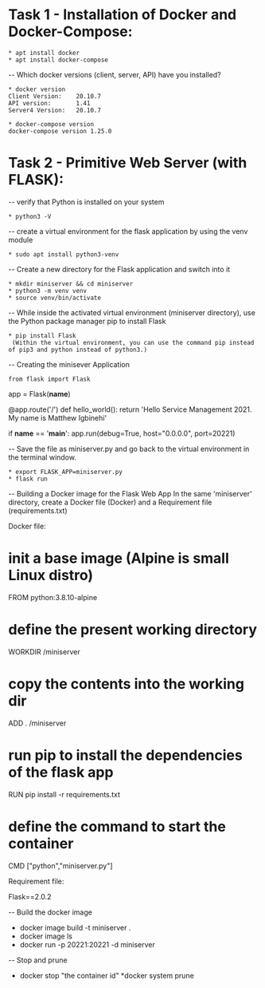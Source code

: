 # Task 1 - Installation of Docker and Docker-Compose:
    * apt install docker
    * apt install docker-compose

-- Which docker versions (client, server, API) have you installed?

    * docker version
    Client Version:    20.10.7
    API version:       1.41
    Server4 Version:   20.10.7

    * docker-compose version
    docker-compose version 1.25.0


# Task 2 - Primitive Web Server (with FLASK):
-- verify that Python is installed on your system 

    * python3 -V

-- create a virtual environment for the flask application by using the venv module

    * sudo apt install python3-venv

-- Create a new directory for the Flask application and switch into it

    * mkdir miniserver && cd miniserver
    * python3 -m venv venv
    * source venv/bin/activate

-- While inside the activated virtual environment (miniserver directory), use the Python package manager pip to install Flask

    * pip install Flask      
     (Within the virtual environment, you can use the command pip instead of pip3 and python instead of python3.)

-- Creating the minisever Application

    from flask import Flask
app = Flask(__name__)

@app.route('/')
def hello_world():
    return 'Hello Service Management 2021. My name is Matthew Igbinehi'

if __name__ == '__main__':
    app.run(debug=True, host="0.0.0.0", port=20221)


-- Save the file as miniserver.py and go back to the virtual environment in the terminal window.

    * export FLASK_APP=miniserver.py
    * flask run

-- Building a Docker image for the Flask Web App
In the same 'miniserver' directory, create a Docker file (Docker) and a Requirement file (requirements.txt)

Docker file:

# init a base image (Alpine is small Linux distro)
FROM python:3.8.10-alpine
# define the present working directory
WORKDIR /miniserver
# copy the contents into the working dir
ADD . /miniserver
# run pip to install the dependencies of the flask app
RUN pip install -r requirements.txt
# define the command to start the container
CMD ["python","miniserver.py"]

Requirement file:

Flask==2.0.2


-- Build the docker image
* docker image build -t miniserver .
* docker image ls
* docker run -p 20221:20221 -d miniserver

-- Stop and prune
* docker stop "the container id"
*docker system prune






